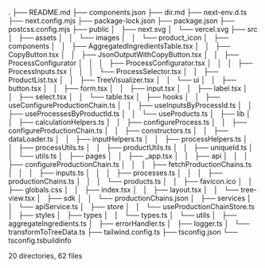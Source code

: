 .
├── README.md
├── components.json
├── dir.md
├── next-env.d.ts
├── next.config.mjs
├── package-lock.json
├── package.json
├── postcss.config.mjs
├── public
│   ├── next.svg
│   └── vercel.svg
├── src
│   ├── assets
│   │   └── images
│   │       └── product_icon
│   ├── components
│   │   ├── AggregatedIngredientsTable.tsx
│   │   ├── CopyButton.tsx
│   │   ├── JsonOutputWithCopyButton.tsx
│   │   ├── ProcessConfigurator
│   │   │   ├── ProcessConfigurator.tsx
│   │   │   ├── ProcessInputs.tsx
│   │   │   └── ProcessSelector.tsx
│   │   ├── ProductList.tsx
│   │   ├── TreeVisualizer.tsx
│   │   └── ui
│   │       ├── button.tsx
│   │       ├── form.tsx
│   │       ├── input.tsx
│   │       ├── label.tsx
│   │       ├── select.tsx
│   │       └── table.tsx
│   ├── hooks
│   │   ├── useConfigureProductionChain.ts
│   │   ├── useInputsByProcessId.ts
│   │   ├── useProcessesByProductId.ts
│   │   └── useProducts.ts
│   ├── lib
│   │   ├── calculationHelpers.ts
│   │   ├── configureProcess.ts
│   │   ├── configureProductionChain.ts
│   │   ├── constructors.ts
│   │   ├── dataLoader.ts
│   │   ├── inputHelpers.ts
│   │   ├── processHelpers.ts
│   │   ├── processUtils.ts
│   │   ├── productUtils.ts
│   │   ├── uniqueId.ts
│   │   └── utils.ts
│   ├── pages
│   │   ├── _app.tsx
│   │   ├── api
│   │   │   ├── configureProductionChain.ts
│   │   │   ├── fetchProductionChains.ts
│   │   │   ├── inputs.ts
│   │   │   ├── processes.ts
│   │   │   ├── productionChains.ts
│   │   │   └── products.ts
│   │   ├── favicon.ico
│   │   ├── globals.css
│   │   ├── index.tsx
│   │   ├── layout.tsx
│   │   └── tree-view.tsx
│   ├── sdk
│   │   └── productionChains.json
│   ├── services
│   │   └── apiService.ts
│   ├── store
│   │   └── useProductionChainStore.ts
│   ├── styles
│   ├── types
│   │   └── types.ts
│   └── utils
│       ├── aggregateIngredients.ts
│       ├── errorHandler.ts
│       ├── logger.ts
│       └── transformToTreeData.ts
├── tailwind.config.ts
├── tsconfig.json
└── tsconfig.tsbuildinfo

20 directories, 62 files
